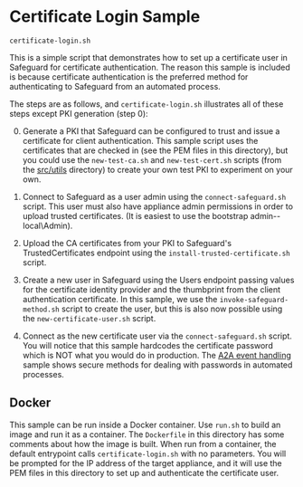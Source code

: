 Certificate Login Sample
========================

`certificate-login.sh`

This is a simple script that demonstrates how to set up a certificate user
in Safeguard for certificate authentication. The reason this sample is included
is because certificate authentication is the preferred method for authenticating
to Safeguard from an automated process.

The steps are as follows, and `certificate-login.sh` illustrates all of these steps
except PKI generation (step 0):

0. Generate a PKI that Safeguard can be configured to trust and issue a
   certificate for client authentication. This sample script uses the certificates
   that are checked in (see the PEM files in this directory), but you could use the
   `new-test-ca.sh` and `new-test-cert.sh` scripts (from the [src/utils](/src/utils)
   directory) to create your own test PKI to experiment on your own.

1. Connect to Safeguard as a user admin using the `connect-safeguard.sh` script.
   This user must also have appliance admin permissions in order to upload
   trusted certificates. (It is easiest to use the bootstrap admin--local\Admin).

2. Upload the CA certificates from your PKI to Safeguard's TrustedCertificates
   endpoint using the `install-trusted-certificate.sh` script.

3. Create a new user in Safeguard using the Users endpoint passing values for
   the certificate identity provider and the thumbprint from the client 
   authentication certificate. In this sample, we use the `invoke-safeguard-method.sh`
   script to create the user, but this is also now possible using the 
   `new-certificate-user.sh` script.

4. Connect as the new certificate user via the `connect-safeguard.sh` script. You
   will notice that this sample hardcodes the certificate password which is NOT
   what you would do in production. The [A2A event handling](/samples/a2a-event-handling)
   sample shows secure methods for dealing with passwords in automated processes.

## Docker

This sample can be run inside a Docker container.  Use `run.sh` to build an image
and run it as a container.  The `Dockerfile` in this directory has some comments
about how the image is built.  When run from a container, the default entrypoint
calls `certificate-login.sh` with no parameters.  You will be prompted for the
IP address of the target appliance, and it will use the PEM files in this directory
to set up and authenticate the certificate user.


